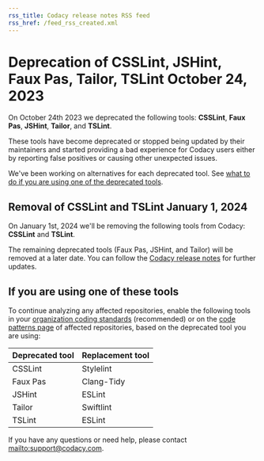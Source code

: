 ```yaml
---
rss_title: Codacy release notes RSS feed
rss_href: /feed_rss_created.xml
---
```


# Deprecation of CSSLint, JSHint, Faux Pas, Tailor, TSLint October 24, 2023<!-- DOCS-609 update with correct launch date -->

On October 24th 2023<!-- DOCS-609 update with correct launch date --> we deprecated the following tools: **CSSLint**, **Faux Pas**, **JSHint**, **Tailor**, and **TSLint**.

These tools have become deprecated or stopped being updated by their maintainers and started providing a bad experience for Codacy users either by reporting false positives or causing other unexpected issues.

We've been working on alternatives for each deprecated tool. See [what to do if you are using one of the deprecated tools](#if-you-are-using-one-of-these-tools).

## Removal of CSSLint and TSLint January 1, 2024

On January 1st, 2024 we'll be removing the following tools from Codacy: **CSSLint** and **TSLint**.

The remaining deprecated tools (Faux Pas, JSHint, and Tailor) will be removed at a later date. You can follow the [Codacy release notes](https://docs.codacy.com/release-notes/) for further updates.

## If you are using one of these tools

To continue analyzing any affected repositories, enable the following tools in your [organization coding standards](../../organizations/using-coding-standards.md) (recommended) or on the [code patterns page](../../repositories-configure/configuring-code-patterns.md) of affected repositories, based on the deprecated tool you are using:

| Deprecated tool | Replacement tool |
|-----------------|------------------|
| CSSLint         | Stylelint        |
| Faux Pas        | Clang-Tidy       |
| JSHint          | ESLint           |
| Tailor          | Swiftlint        |
| TSLint          | ESLint           |

If you have any questions or need help, please contact <mailto:support@codacy.com>.
